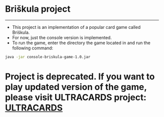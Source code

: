 # Briškula project

---

- This project is an implementation of a popular card game called Briškula.
- For now, just the console version is implemented.
- To run the game, enter the directory the game located in and run the following command:

```bash
java -jar console-briskula-game-1.0.jar
```

# Project is deprecated. If you want to play updated version of the game, please visit ULTRACARDS project: [ULTRACARDS](https://github.com/en1y/ULTRACARDS)